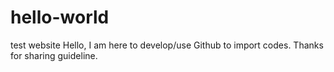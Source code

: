 # hello-world
test website
Hello,
I am here to develop/use Github to import codes.
Thanks for sharing guideline.
